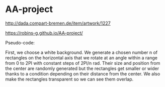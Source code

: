 # AA-project

http://dada.compart-bremen.de/item/artwork/1227

https://robins-g.github.io/AA-project/

Pseudo-code:

First, we choose a white background. We generate a chosen number n of rectangles on the horizontal axis that we rotate at an angle within a range from 0 to 2PI with constant steps of 2PI/n rad. Their size and position from the center are randomly generated but the rectangles get smaller or wider thanks to a condition depending on their distance from the center. We also make the rectangles transparent so we can see them overlap.
